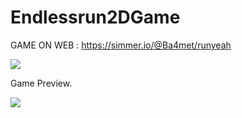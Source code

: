 # Endlessrun2DGame

GAME ON WEB : https://simmer.io/@Ba4met/runyeah

![](https://media.discordapp.net/attachments/406062303897714709/717338331867774996/Endlessrun.png?width=595&height=595)

Game Preview.

![](https://media.discordapp.net/attachments/406062303897714709/714049094804308048/unknown.png?width=965&height=597)
